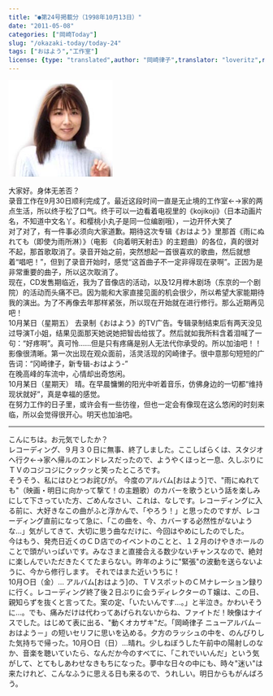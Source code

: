 ```yaml
---
title: "●第24号掲載分（1998年10月13日）"
date: "2011-05-08"
categories: ["岡崎Today"]
slug: "/okazaki-today/today-24"
tags: ["おはよう","工作室"]
license: {type: "translated",author: "岡崎律子",translator: "loveritz",reproduced-url: "http://www.ne.jp/asahi/okazaki/book/today/today24.html",reproduced-website: "岡崎律子Book"}
---
```


[![](./images/today24.jpg)](./images/today24.jpg)

大家好。身体无恙否？  
录音工作在9月30日顺利完成了。最近这段时间一直是无止境的工作室←→家的两点生活，所以终于松了口气。终于可以一边看着电视里的《kojikoji》（日本动画片名，不知道中文名丫。和樱桃小丸子是同一位编剧哦），一边开怀大笑了  
对了对了，有一件事必须向大家道歉。期待这次专辑《おはよう》里那首《雨にぬれても（即使为雨所淋）》（电影 《向着明天射击》的主题曲）的各位，真的很对不起，那首歌取消了。录音开始之前，突然想起一首很喜欢的歌曲，然后就想着“唱吧！”，但到了录音开始时，感觉“这首曲子不一定非得现在录啊”。正因为是非常重要的曲子，所以这次取消了。  
现在，CD发售期临近，我为了音像店的活动，以及12月榉木剧场（东京的一个剧院）的活动而头痛不已。因为能和大家直接见面的机会很少，所以希望大家能期待我的演出。为了不再像去年那样紧张，所以现在开始就在进行修行。那么近期再见吧！  
10月某日（星期五） 去录制《おはよう》的TV广告。专辑录制结束后有两天没见过导演T小姐，结果见面那天她说她把智齿给拔了。然后就如我所料含着泪喊了一句：“好疼啊”。真可怜……但是只有疼痛是别人无法代你承受的。所以加油吧！！  
影像很清晰。第一次出现在观众面前，活灵活现的冈崎律子。很中意那句短短的广告词：“冈崎律子，新专辑-おはよう-”  
在晚高峰的车流中，心情却出奇悠闲。  
10月某日（星期天） 晴。在早晨慵懒的阳光中听着音乐，仿佛身边的一切都“维持现状就好”，真是幸福的感觉。  
在努力工作的日子里，或许会有一些彷徨，但也一定会有像现在这么悠闲的时刻来临，所以会觉得很开心。明天也加油吧。

---

こんにちは。お元気でしたか？  
レコーディング、９月３０日に無事、終了しました。ここしばらくは、スタジオへ行ク←→家へ帰ルのエンドレスだったので、ようやくほっと一息、久しぶりにＴＶのコジコジにクックッと笑ったところです。  
そうそう、私にはひとつお詫びが。 今度のアルバム\[おはよう\]で、"雨にぬれても"（映画・明日に向かって撃て！の主題歌）のカバーを歌うという話を楽しみにして下さっていた方、ごめんなさい、これは、なしです。レコーディングに入る前に、大好きなこの曲がふと浮かんで、「やろう！」と思ったのですが、レコーディング直前になって急に、「この曲を、今、カバーする必然性がないような…」気がしてきて、大切に思う曲なだけに、今回はやめにしたのでした。  
今はもう、発売日近くのＣＤ店でのイベントのことと、１２月のけやきホールのことで頭がいっぱいです。みなさまと直接合える数少ないチャンスなので、絶対に楽しんでいただきたくてたまらない。昨年のように"緊張"の波動を送らないように、今から修行します。 それではまた近いうちに！  
10月○日（金）… アルバム\[おはよう\]の、ＴＶスポットのＣＭナレーション録りに行く。レコーディング終了後２日ぶりに会うディレクターのＴ嬢は、この日、親知らずを抜くと言ってた。案の定、「いたいんです…。」と半泣き。かわいそうに…。でも、痛みだけは代わってあげられないからね、ファイトだ！映像はナイスでした。はじめて表に出る、"動くオカザキ"だ。「岡崎律子 ニューアルバム－おはよう－」の短いセリフに思いを込める。夕方のラッシュの中を、のんびりした気持ちで帰った。10月○日（日）…晴れ。少しねぼうした午前中の陽射しのなか、音楽を聴いていたら、なんだか今のすべてに、「これでいいんだ」という気がして、とてもしあわせなきもちになった。夢中な日々の中にも、時々"迷い"は来たけれど、こんなふうに思える日も来るので、うれしい。明日からもがんばろう。  

  